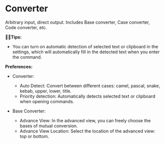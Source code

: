 # Converter

Arbitrary input, direct output. Includes Base converter, Case converter, Code converter, etc.

**🌟🌟Tips:**

- You can turn on automatic detection of selected text or clipboard in the settings, which will automatically fill in the detected text when you enter the command.

**Preferences:**

- Converter:

  - Auto Detect: Convert between different cases: camel, pascal, snake, kebab, upper, lower, title.
  - Priority detection: Automatically detects selected text or clipboard when opening commands.

- Base Converter:

  - Advance View: In the advanced view, you can freely choose the bases of mutual conversion.
  - Advance View Location: Select the location of the advanced view: top or bottom.
